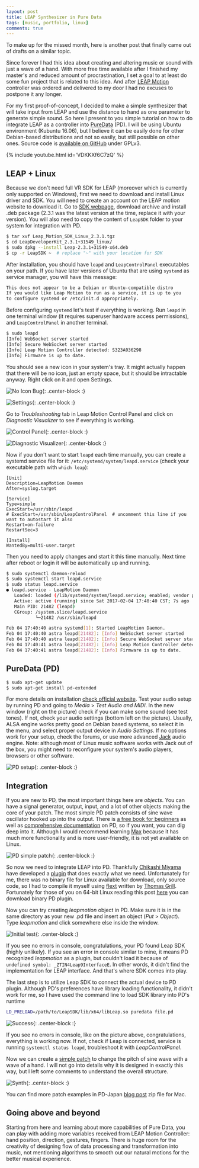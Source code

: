 ```yaml
---
layout: post
title: LEAP Synthesizer in Pure Data
tags: [music, portfolio, linux]
comments: true
---
```


To make up for the missed month, here is another post that finally came out of drafts on a similar topic.

Since forever I had this idea about creating and altering music or sound with just a wave of a hand. With more free time available after I finished my master's and reduced amount of procrastination, I set a goal to at least do some fun project that is related to this idea. And after [LEAP Motion](https://www.leapmotion.com/) controller was ordered and delivered to my door I had no excuses to postpone it any longer.

For my first proof-of-concept, I decided to make a simple synthesizer that will take input from LEAP and use the distance to hand as one parameter to generate simple sound. So here I present to you simple tutorial on how to do integrate LEAP as a controller into [PureData](https://puredata.info/) (PD). I will be using Ubuntu environment (Kubuntu 16.06), but I believe it can be easily done for other Debian-based distributions and not so easily, but still possible on other ones. Source code is [available on GitHub](https://github.com/philtgun/leap-chuck-demo) under GPLv3.

{% include youtube.html id='VDKKXf6C7zQ' %}

## LEAP + Linux

Because we don't need full VR SDK for LEAP (moreover which is currently only supported on Windows), first we need to download and install Linux driver and SDK. You will need to create an account on the LEAP motion website to download it. Go to [SDK webpage](https://developer.leapmotion.com/sdk/v2), download archive and install .deb package (2.3.1 was the latest version at the time, replace it with your version). You will also need to copy the content of `LeapSDK` folder to your system for integration with PD.

```bash
$ tar xvf Leap_Motion_SDK_Linux_2.3.1.tgz
$ cd LeapDeveloperKit_2.3.1+31549_linux/
$ sudo dpkg --install Leap-2.3.1+31549-x64.deb
$ cp -r LeapSDK ~  # replace "~" with your location for SDK
```

After installation, you should have `leapd` and `LeapControlPanel` executables on your path. If you have later versions of Ubuntu that are using `systemd` as service manager, you will have this message:

```bash
This does not appear to be a Debian or Ubuntu-compatible distro
If you would like Leap Motion to run as a service, it is up to you
to configure systemd or /etc/init.d appropriately.
```

Before configuring `systemd` let's test if everything is working. Run `leapd` in one terminal window (it requires superuser hardware access permissions), and `LeapControlPanel` in another terminal.

```bash
$ sudo leapd
[Info] WebSocket server started
[Info] Secure WebSocket server started
[Info] Leap Motion Controller detected: S323A036298
[Info] Firmware is up to date.
```

You should see a new icon in your system's tray. It might actually happen that there will be no icon, just an empty space, but it should be intractable anyway. Right click on it and open Settings.

![No Icon Bug](/img/leap/no-icon.png){: .center-block :}

![Settings](/img/leap/context-settings.png){: .center-block :}

Go to *Troubleshooting* tab in Leap Motion Control Panel and click on *Diagnostic Visualizer* to see if everything is working.

![Control Panel](/img/leap/control-panel.png){: .center-block :}

![Diagnostic Visualizer](/img/leap/diagnostic-visualizer.png){: .center-block :}

Now if you don't want to start `leapd` each time manually, you can create a systemd service file for it: `/etc/systemd/system/leapd.service` (check your executable path with `which leap`):

```systemd
[Unit]
Description=LeapMotion Daemon
After=syslog.target

[Service]
Type=simple
ExecStart=/usr/sbin/leapd
# ExecStart=/usr/sbin/LeapControlPanel  # uncomment this line if you want to autostart it also
Restart=on-failure
RestartSec=3

[Install]
WantedBy=multi-user.target
```

Then you need to apply changes and start it this time manually. Next time after reboot or login it will be automatically up and running.

```bash
$ sudo systemctl daemon-reload
$ sudo systemctl start leapd.service
$ sudo status leapd.service
● leapd.service - LeapMotion Daemon
   Loaded: loaded (/lib/systemd/system/leapd.service; enabled; vendor preset: enabled)
   Active: active (running) since Sat 2017-02-04 17:40:40 CST; 7s ago
   Main PID: 21482 (leapd)
   CGroup: /system.slice/leapd.service
           └─21482 /usr/sbin/leapd

Feb 04 17:40:40 astra systemd[1]: Started LeapMotion Daemon.
Feb 04 17:40:40 astra leapd[21482]: [Info] WebSocket server started
Feb 04 17:40:40 astra leapd[21482]: [Info] Secure WebSocket server started
Feb 04 17:40:41 astra leapd[21482]: [Info] Leap Motion Controller detected: XXXXXXXXXXX
Feb 04 17:40:41 astra leapd[21482]: [Info] Firmware is up to date.
```

## PureData (PD)

```bash
$ sudo apt-get update
$ sudo apt-get install pd-extended
```

For more details on installation [check official website](https://puredata.info/docs/faq/debian). Test your audio setup by running PD and going to *Media* > *Test Audio and MIDI*. In the new window (right on the picture) check if you can make some sound (see test tones). If not, check your audio settings (bottom left on the picture). Usually, ALSA engine works pretty good on Debian based systems, so select it in the menu, and select proper output device in *Audio Settings*. If no options work for your setup, check the forums, or use more advanced [Jack](http://www.jackaudio.org/) audio engine. Note: although most of Linux music software works with Jack out of the box, you might need to reconfigure your system's audio players, browsers or other software.

![PD setup](/img/leap/pd-setup-ed.png){: .center-block :}

## Integration

If you are new to PD, the most important things here are *objects*. You can have a signal generator, output, input, and a lot of other objects making the core of your patch. The most simple PD patch consists of sine wave oscillator hooked up into the output. There is [a free book for beginners](http://www.pd-tutorial.com/) as well as [comprehensive documentation](https://puredata.info/docs) on PD, so if you want, you can dig deep into it. Although I would recommend learning [Max](https://cycling74.com/products/max/) because it has much more functionality and is more user-friendly, it is not yet available on Linux.

![PD simple patch](/img/leap/pd-osc.png){: .center-block :}

So now we need to integrate LEAP into PD. Thankfully [Chikashi Miyama](http://www.chikashi.net/) have developed a [plugin](http://puredatajapan.info/?page_id=1514) that does exactly what we need. Unfortunately for me, there was no binary file for Linux available for download, only source code, so I had to compile it myself using [flext](https://github.com/grrrr/flext) written by [Thomas Grill](http://grrrr.org/). Fortunately for those of you on 64-bit Linux reading this post [here](/pd/leapmotion.pd_linux) you can download binary PD plugin.

Now you can try creating *leapmotion* object in PD. Make sure it is in the same directory as your new .pd file and insert an object (*Put* > *Object*). Type *leapmotion* and click somewhere else inside the window. 

![Initial test](/img/leap/pd-leap0.png){: .center-block :}

If you see no errors in console, congratulations, your PD found Leap SDK (highly unlikely). If you see an error in console similar to mine, it means PD recognized *leapmotion* as a plugin, but couldn't load it because of `undefined symbol: _ZTIN4Leap9InterfaceE`. In other words, it didn't find the implementation for LEAP interface. And that's where SDK comes into play.

The last step is to utilize Leap SDK to connect the actual device to PD plugin. Although PD's preferences have library loading functionality, it didn't work for me, so I have used the command line to load SDK library into PD's runtime

```bash
LD_PRELOAD=/path/to/LeapSDK/lib/x64/libLeap.so puredata file.pd
```

![Success](/img/leap/pd-leap1.png){: .center-block :}

If you see no errors in console, like on the picture above, congratulations, everything is working now. If not, check if Leap is connected, service is running `systemctl status leapd`, troubleshoot it with *LeapControlPanel*. 

Now we can create a [simple patch](/pd/leap-synth.pd) to change the pitch of sine wave with a wave of a hand. I will not go into details why it is designed in exactly this way, but I left some comments to understand the overall structure.

![Synth](/img/leap/pd-leap2.png){: .center-block :}

You can find more patch examples in PD-Japan [blog post](http://puredatajapan.info/?page_id=1514) zip file for Mac. 

## Going above and beyond

Starting from here and learning about more capabilities of Pure Data, you can play with adding more variables received from LEAP Motion Controller: hand position, direction, gestures, fingers. There is huge room for the creativity of designing flow of data processing and transformation into music, not mentioning algorithms to smooth out our natural motions for the better musical experience.
